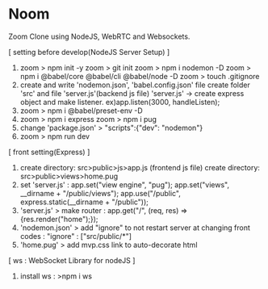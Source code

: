 # Noom

Zoom Clone using NodeJS, WebRTC and Websockets.

[ setting before develop(NodeJS Server Setup) ]

1.  zoom > npm init -y
    zoom > git init
    zoom > npm i nodemon -D
    zoom > npm i @babel/core @babel/cli @babel/node -D
    zoom > touch .gitignore
2.  create and write 'nodemon.json', 'babel.config.json' file
    create folder 'src' and file 'server.js'(backend js file)
    'server.js' -> create express object and make listener. ex)app.listen(3000, handleListen);
3.  zoom > npm i @babel/preset-env -D
4.  zoom > npm i express
    zoom > npm i pug
5.  change 'package.json' > "scripts":{"dev": "nodemon"}
6.  zoom > npm run dev

[ front setting(Express) ]

1.  create directory: src>public>js>app.js (frontend js file)
    create directory: src>public>views>home.pug
2.  set 'server.js' :
    app.set("view engine", "pug");
    app.set("views", \_\_dirname + "/public/views");
    app.use("/public", express.static(\_\_dirname + "/public"));
3.  'server.js' > make router :
    app.get("/", (req, res) => {res.render("home");});
4.  'nodemon.json' > add "ignore" to not restart server at changing front codes :
    "ignore" : ["src/public/*"]
5.  'home.pug' > add mvp.css link to auto-decorate html

[ ws : WebSocket Library for nodeJS ]

1. install ws : >npm i ws
